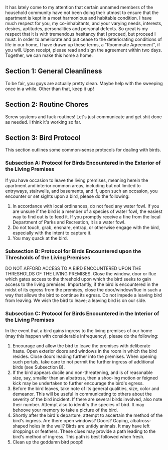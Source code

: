 <!---
--- !Metadata
slug: roommate-agreement
title: Roommate Agreement
description: "Attn.: My Roommates"
show_on_home_page: True
filename: RoommateAgreement
--->

It has lately come to my attention that certain unnamed members of the household community have not been doing their utmost to ensure that the apartment is kept in a most harmonious and habitable condition. I have much respect for you, my co-inhabitants, and your varying needs, interests, desires, aptitudes, personalities and personal defects. So great is my respect that it is with tremendous hesitancy that I proceed, but proceed I must. In order to ameliorate and put cease to the deteriorating conditions of life in our home, I have drawn up these terms, a "Roommate Agreement", if you will. Upon receipt, please read and sign the agreement within two days. Together, we can make this home a home.

## Section 1: General Cleanliness

To be fair, you guys are actually pretty clean. Maybe help with the sweeping once in a while. Other than that, keep it up!

## Section 2: Routine Chores

Screw systems and fuck routines! Let's just communicate and get shit done as needed. I think it's working so far.

## Section 3: Bird Protocol

This section outlines some common-sense protocols for dealing with birds.

### Subsection A: Protocol for Birds Encountered in the Exterior of the Living Premises

If you have occasion to leave the living premises, meaning herein the apartment and interior common areas, including but not limited to entryways, stairwells, and basements, and if, upon such an occasion, you encounter or set sights upon a bird, please do the following:

1. In accordance with local ordinances, do not feed any water fowl. If you are unsure if the bird is a member of a species of water fowl, the easiest way to find out is to feed it. If you promptly receive a fine from the local Department of Parks and Recreation, it is a water fowl.
2. Do not touch, grab, ensnare, entrap, or otherwise engage with the bird, especially with the intent to capture it.
3. You may quack at the bird.


### Subsection B: Protocol for Birds Encountered upon the Thresholds of the Living Premises

DO NOT AFFORD ACCESS TO A BIRD ENCOUNTERED UPON THE THRESHOLDS OF THE LIVING PREMISES. Close the window, door or flue which gates access to the threshold upon which the bird seeks to gain access to the living premises. Importantly, if the bird is encountered in the midst of its egress from the premises, close the door/window/flue in such a way that allows the bird to continue its egress. Do not impede a leaving bird from leaving. We wish the bird to leave; a leaving bird is on our side.

### Subsection C: Protocol for Birds Encountered in the Interior of the Living Premises

In the event that a bird gains ingress to the living premises of our home (may this happen with considerable infrequency), please do the following:

1. Encourage and allow the bird to leave the premises with deliberate haste. Open exterior doors and windows in the room in which the bird resides. Close doors leading further into the premises. When opening such portals, take care to not permit the further ingress of additional birds (see Subsection B).
2. If the bird appears docile and non-threatening, and is of reasonable size, say, smaller than an albatross, then a shoo-ing motion or feigned kick may be undertaken to further encourage the bird's egress.
3. Before the bird leaves, take note of its general qualities, size, color and demeanor. This will be useful in communicating to others about the severity of the bird incident. If there are several birds involved, also note their number. Attempt also to identify the species of bird. It may behoove your memory to take a picture of the bird.
4. Shortly after the bird's departure, attempt to ascertain the method of the bird's ingress. Are there open windows? Doors? Gaping, albatross-shaped holes in the wall? Birds are untidy animals. It may have left droppings or feathers. These clues may provide a path leading to the bird's method of ingress. This path is best followed when fresh.
5. Clean up the goddamn bird poop!!
